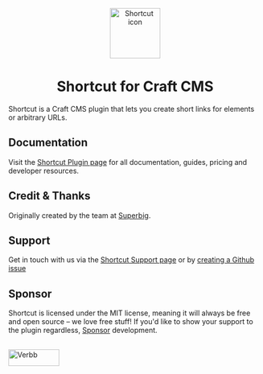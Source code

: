 <p align="center"><img src="https://verbb.imgix.net/plugins/shortcut/shortcut-icon.svg" width="100" height="100" alt="Shortcut icon"></p>
<h1 align="center">Shortcut for Craft CMS</h1>

Shortcut is a Craft CMS plugin that lets you create short links for elements or arbitrary URLs.

## Documentation
Visit the [Shortcut Plugin page](https://verbb.io/craft-plugins/shortcut) for all documentation, guides, pricing and developer resources.

## Credit & Thanks
Originally created by the team at [Superbig](https://superbig.co/).

## Support
Get in touch with us via the [Shortcut Support page](https://verbb.io/craft-plugins/shortcut/support) or by [creating a Github issue](https://github.com/verbb/shortcut/issues)

## Sponsor
Shortcut is licensed under the MIT license, meaning it will always be free and open source – we love free stuff! If you'd like to show your support to the plugin regardless, [Sponsor](https://github.com/sponsors/verbb) development.

<h2></h2>

<a href="https://verbb.io" target="_blank">
    <img width="101" height="33" src="https://verbb.io/assets/img/verbb-pill.svg" alt="Verbb">
</a>
